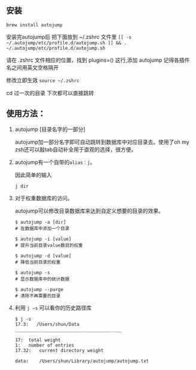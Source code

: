 ## 安装
`brew install autojump`

安装完autojump后 把下面放到 ~/.zshrc 文件里
`[[ -s ~/.autojump/etc/profile.d/autojump.sh ]] && . ~/.autojump/etc/profile.d/autojump.sh`

请在 .zshrc 文件相应的位置，找到 plugins=() 这行,添加 autojump 记得各插件名之间用英文空格隔开

修改立即生效 `source ~/.zshrc`

cd 过一次的目录 下次都可以直接跳转

## 使用方法：

1. autojump [目录名字的一部分]

    autojump加一部分名字即可自动跳转到数据库中对应目录去。使用了oh my zsh还可以敲tab自动补全用于直观的选择，很方便。

2. autojump有一个自带的`alias：j`。

    因此简单的输入

    `j dir`

3. 对于权重数据库的访问。

    autojump可以修改目录数据库来达到自定义想要的目录的效果。
    ```
    $ autojump -a [dir]
    # 在数据库中添加一个目录

    $ autojump -i [value]
    # 提升当前目录value数目的权重

    $ autojump -d [value]
    # 降低当前目录的权重

    $ autojump -s
    # 显示数据库中的统计数据

    $ autojump --purge
    # 清除不再需要的目录
    ```

4. 利用 `j –s` 可以看你的历史路径库
    ```
    $ j -s
    17.3:	/Users/shun/Data
    ________________________________________

    17:	 total weight
    1:	 number of entries
    17.32:	 current directory weight

    data:	 /Users/shun/Library/autojump/autojump.txt
    ```
